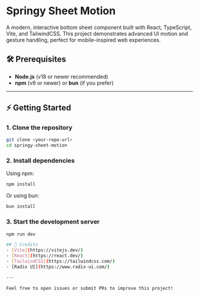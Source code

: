 # Springy Sheet Motion

A modern, interactive bottom sheet component built with React, TypeScript, Vite, and TailwindCSS. This project demonstrates advanced UI motion and gesture handling, perfect for mobile-inspired web experiences.

## 🛠️ Prerequisites
- **Node.js** (v18 or newer recommended)
- **npm** (v9 or newer) or **bun** (if you prefer)

---

## ⚡ Getting Started

### 1. Clone the repository
```sh
git clone <your-repo-url>
cd springy-sheet-motion
```

### 2. Install dependencies
Using npm:
```sh
npm install
```
Or using bun:
```sh
bun install
```
### 3. Start the development server
```sh
npm run dev

## 🙏 Credits
- [Vite](https://vitejs.dev/)
- [React](https://react.dev/)
- [TailwindCSS](https://tailwindcss.com/)
- [Radix UI](https://www.radix-ui.com/)

---

Feel free to open issues or submit PRs to improve this project!
